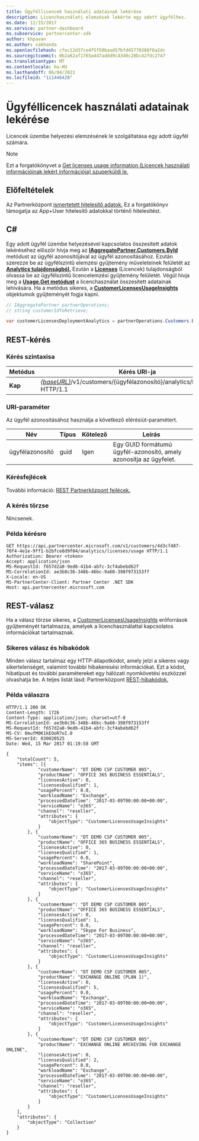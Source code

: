 ```yaml
---
title: Ügyféllicencek használati adatainak lekérése
description: Licenchasználati elemzések lekérte egy adott ügyfélhez.
ms.date: 12/15/2017
ms.service: partner-dashboard
ms.subservice: partnercenter-sdk
author: khpavan
ms.author: sakhanda
ms.openlocfilehash: cfec12d37ce4f5f50baad57bfd45770388f8a2dc
ms.sourcegitcommit: 0b2a62af1765a447addd9c4340c28bc42fdc2747
ms.translationtype: MT
ms.contentlocale: hu-HU
ms.lasthandoff: 06/04/2021
ms.locfileid: "111446428"
---
```

# <a name="get-customer-licenses-usage-information"></a>Ügyféllicencek használati adatainak lekérése

Licencek üzembe helyezési elemzésének le szolgáltatása egy adott ügyfél számára.

> [!NOTE]
> Ezt a forgatókönyvet a [Get licenses usage information (Licencek használati információinak lekért információja) szuperküldi le.](get-licenses-usage-information.md)

## <a name="prerequisites"></a>Előfeltételek

Az Partnerközpont [ismertetett hitelesítő adatok.](partner-center-authentication.md) Ez a forgatókönyv támogatja az App+User hitelesítő adatokkal történő hitelesítést.

## <a name="c"></a>C\#

Egy adott ügyfél üzembe helyezésével kapcsolatos összesített adatok lekéréséhez először hívja meg az [**IAggregatePartner.Customers.ById**](/dotnet/api/microsoft.store.partnercenter.customers.icustomercollection.byid) metódust az ügyfél azonosítójával az ügyfél azonosításához. Ezután szerezze be az ügyfélszintű elemzési gyűjtemény műveleteinek felületét az [**Analytics tulajdonságból.**](/dotnet/api/microsoft.store.partnercenter.customers.icustomer.analytics) Ezután a [**Licenses**](/dotnet/api/microsoft.store.partnercenter.analytics.icustomeranalyticscollection.licenses) (Licencek) tulajdonságból olvassa be az ügyfélszintű licencelemzési gyűjtemény felületét. Végül hívja meg a [**Usage.Get metódust**](/dotnet/api/microsoft.store.partnercenter.genericoperations.ientireentitycollectionretrievaloperations-2.get) a licenchasználat összesített adatainak lehívására. Ha a metódus sikeres, a [**CustomerLicensesUsageInsights**](/dotnet/api/microsoft.store.partnercenter.models.analytics.customerlicensesusageinsights) objektumok gyűjteményét fogja kapni.

``` csharp
// IAggregatePartner partnerOperations;
// string customerIdToRetrieve;

var customerLicensesDeploymentAnalytics = partnerOperations.Customers.ById(customerIdToRetrieve).Analytics.Licenses.Usage.Get();
```

## <a name="rest-request"></a>REST-kérés

### <a name="request-syntax"></a>Kérés szintaxisa

| Metódus  | Kérés URI-ja                                                                                              |
|---------|----------------------------------------------------------------------------------------------------------|
| **Kap** | [*{baseURL}*](partner-center-rest-urls.md)/v1/customers/{ügyfélazonosító}/analytics/licenses/usage HTTP/1.1 |

### <a name="uri-parameter"></a>URI-paraméter

Az ügyfél azonosításához használja a következő elérésiút-paramétert.

| Név        | Típus | Kötelező | Leírás                                                |
|-------------|------|----------|------------------------------------------------------------|
| ügyfélazonosító | guid | Igen      | Egy GUID formátumú ügyfél-azonosító, amely azonosítja az ügyfelet. |

### <a name="request-headers"></a>Kérésfejlécek

További információ: [REST Partnerközpont fejlécek.](headers.md)

### <a name="request-body"></a>A kérés törzse

Nincsenek.

### <a name="request-example"></a>Példa kérésre

```http
GET https://api.partnercenter.microsoft.com/v1/customers/4d3cf487-70f4-4e1e-9ff1-b2bfce8d9f04/analytics/licenses/usage HTTP/1.1
Authorization: Bearer <token>
Accept: application/json
MS-RequestId: f657d2a8-9ed6-41b4-abfc-3cf4abebd62f
MS-CorrelationId: ae3b8c36-348b-46bc-9a60-398f973153ff
X-Locale: en-US
MS-PartnerCenter-Client: Partner Center .NET SDK
Host: api.partnercenter.microsoft.com
```

## <a name="rest-response"></a>REST-válasz

Ha a válasz törzse sikeres, a [CustomerLicensesUsageInsights](analytics-resources.md#customerlicensesusageinsights) erőforrások gyűjteményét tartalmazza, amelyek a licenchasználattal kapcsolatos információkat tartalmaznak.

### <a name="response-success-and-error-codes"></a>Sikeres válasz és hibakódok

Minden válasz tartalmaz egy HTTP-állapotkódot, amely jelzi a sikeres vagy sikertelenséget, valamint további hibakeresési információkat. Ezt a kódot, hibatípust és további paramétereket egy hálózati nyomkövetési eszközzel olvashatja be. A teljes listát lásd: Partnerközpont [REST-hibakódok.](error-codes.md)

### <a name="response-example"></a>Példa válaszra

```http
HTTP/1.1 200 OK
Content-Length: 1726
Content-Type: application/json; charset=utf-8
MS-CorrelationId: ae3b8c36-348b-46bc-9a60-398f973153ff
MS-RequestId: f657d2a8-9ed6-41b4-abfc-3cf4abebd62f
MS-CV: 0mufM0K1kEOoR7oI.0
MS-ServerId: 030020525
Date: Wed, 15 Mar 2017 01:19:58 GMT

{
    "totalCount": 5,
    "items": [{
            "customerName": "DT DEMO CSP CUSTOMER 005",
            "productName": "OFFICE 365 BUSINESS ESSENTIALS",
            "licensesActive": 0,
            "licensesQualified": 1,
            "usagePercent": 0.0,
            "workloadName": "Exchange",
            "processedDateTime": "2017-03-09T00:00:00+00:00",
            "serviceName": "o365",
            "channel": "reseller",
            "attributes": {
                "objectType": "CustomerLicensesUsageInsights"
            }
        }, {
            "customerName": "DT DEMO CSP CUSTOMER 005",
            "productName": "OFFICE 365 BUSINESS ESSENTIALS",
            "licensesActive": 0,
            "licensesQualified": 1,
            "usagePercent": 0.0,
            "workloadName": "SharePoint",
            "processedDateTime": "2017-03-09T00:00:00+00:00",
            "serviceName": "o365",
            "channel": "reseller",
            "attributes": {
                "objectType": "CustomerLicensesUsageInsights"
            }
        }, {
            "customerName": "DT DEMO CSP CUSTOMER 005",
            "productName": "OFFICE 365 BUSINESS ESSENTIALS",
            "licensesActive": 0,
            "licensesQualified": 1,
            "usagePercent": 0.0,
            "workloadName": "Skype For Business",
            "processedDateTime": "2017-03-09T00:00:00+00:00",
            "serviceName": "o365",
            "channel": "reseller",
            "attributes": {
                "objectType": "CustomerLicensesUsageInsights"
            }
        }, {
            "customerName": "DT DEMO CSP CUSTOMER 005",
            "productName": "EXCHANGE ONLINE (PLAN 1)",
            "licensesActive": 0,
            "licensesQualified": 5,
            "usagePercent": 0.0,
            "workloadName": "Exchange",
            "processedDateTime": "2017-03-09T00:00:00+00:00",
            "serviceName": "o365",
            "channel": "reseller",
            "attributes": {
                "objectType": "CustomerLicensesUsageInsights"
            }
        }, {
            "customerName": "DT DEMO CSP CUSTOMER 005",
            "productName": "EXCHANGE ONLINE ARCHIVING FOR EXCHANGE ONLINE",
            "licensesActive": 0,
            "licensesQualified": 2,
            "usagePercent": 0.0,
            "workloadName": "Exchange",
            "processedDateTime": "2017-03-09T00:00:00+00:00",
            "serviceName": "o365",
            "channel": "reseller",
            "attributes": {
                "objectType": "CustomerLicensesUsageInsights"
            }
        }
    ],
    "attributes": {
        "objectType": "Collection"
    }
}
```
